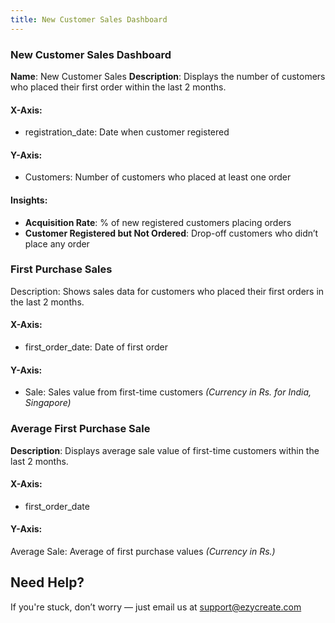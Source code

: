 ```yaml
---
title: New Customer Sales Dashboard
---
```

### **New Customer Sales Dashboard**

**Name**: New Customer Sales
 **Description**: Displays the number of customers who placed their first order within the last 2 months.

#### **X-Axis:**

* registration_date: Date when customer registered

#### **Y-Axis:**

* Customers: Number of customers who placed at least one order

#### **Insights:**

* **Acquisition Rate**: % of new registered customers placing orders
* **Customer Registered but Not Ordered**: Drop-off customers who didn’t place any order

### **First Purchase Sales**

Description: Shows sales data for customers who placed their first orders in the last 2 months.

#### **X-Axis:**

* first_order_date: Date of first order

#### **Y-Axis:**

* Sale: Sales value from first-time customers
   *(Currency in Rs. for India, Singapore)*

### **Average First Purchase Sale**

**Description**: Displays average sale value of first-time customers within the last 2 months.

#### **X-Axis:**

* first_order_date

#### **Y-Axis:**

Average Sale: Average of first purchase values
 *(Currency in Rs.)*




## **Need Help?**

If you're stuck, don’t worry — just email us at [support@ezycreate.com](mailto:support@ezycreate.com)
